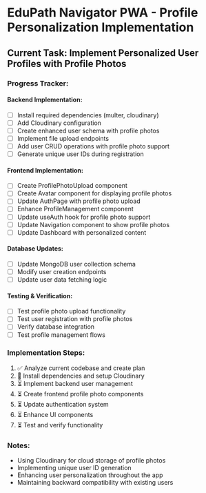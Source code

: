 # EduPath Navigator PWA - Profile Personalization Implementation

## Current Task: Implement Personalized User Profiles with Profile Photos

### Progress Tracker:

#### Backend Implementation:
- [ ] Install required dependencies (multer, cloudinary)
- [ ] Add Cloudinary configuration
- [ ] Create enhanced user schema with profile photos
- [ ] Implement file upload endpoints
- [ ] Add user CRUD operations with profile photo support
- [ ] Generate unique user IDs during registration

#### Frontend Implementation:
- [ ] Create ProfilePhotoUpload component
- [ ] Create Avatar component for displaying profile photos
- [ ] Update AuthPage with profile photo upload
- [ ] Enhance ProfileManagement component
- [ ] Update useAuth hook for profile photo support
- [ ] Update Navigation component to show profile photos
- [ ] Update Dashboard with personalized content

#### Database Updates:
- [ ] Update MongoDB user collection schema
- [ ] Modify user creation endpoints
- [ ] Update user data fetching logic

#### Testing & Verification:
- [ ] Test profile photo upload functionality
- [ ] Test user registration with profile photos
- [ ] Verify database integration
- [ ] Test profile management flows

### Implementation Steps:
1. ✅ Analyze current codebase and create plan
2. 🔄 Install dependencies and setup Cloudinary
3. ⏳ Implement backend user management
4. ⏳ Create frontend profile photo components
5. ⏳ Update authentication system
6. ⏳ Enhance UI components
7. ⏳ Test and verify functionality

### Notes:
- Using Cloudinary for cloud storage of profile photos
- Implementing unique user ID generation
- Enhancing user personalization throughout the app
- Maintaining backward compatibility with existing users
